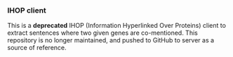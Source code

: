 ### IHOP client

This is a **deprecated** IHOP (Information Hyperlinked Over Proteins) client to extract sentences where two given genes are co-mentioned.
This repository is no longer maintained, and pushed to GitHub to server as a source of reference.
